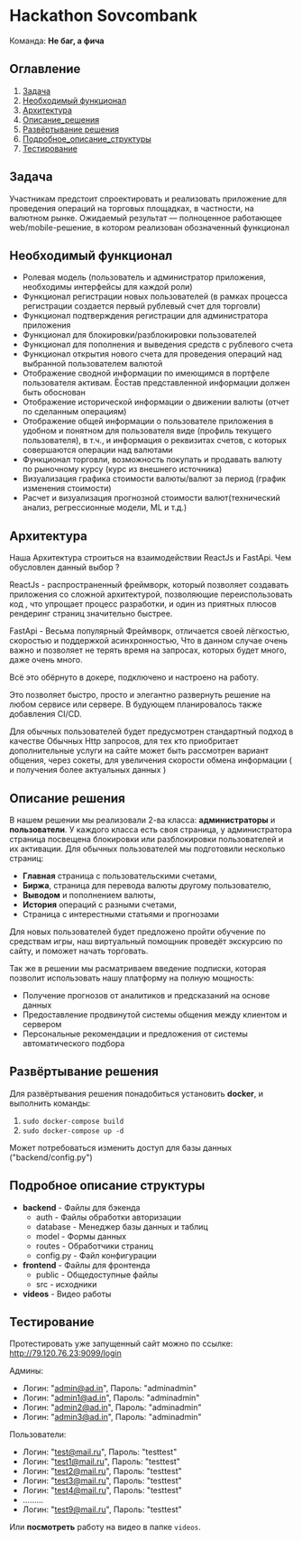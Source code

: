 # Hackathon Sovcombank
Команда: **Не баг, а фича**

## Оглавление
1.  [Задача](#Задача)
2. [Необходимый функционал](#Необходимый-функционал)
3. [Архитектура](#Архитектура)
4. [Описание_решения](#Описание-решения)
5. [Развёртывание решения](#Развёртывание-решения)
6. [Подробное_описание_структуры](#Подробное-описание-структуры)
7. [Тестирование](#Тестирование)


## Задача

Участникам предстоит спроектировать
и реализовать приложение для проведения
операций на торговых площадках,
в частности, на валютном рынке.
Ожидаемый результат — полноценное
работающее web/mobile-решение, в котором
реализован обозначенный функционал

## Необходимый функционал
* Ролевая модель (пользователь и администратор приложения, необходимы интерфейсы для каждой роли)
* Функционал регистрации новых пользователей (в рамках процесса регистрации создается первый
рублевый счет для торговли)
* Функционал подтверждения регистрации для администратора приложения 
* Функционал для блокировки/разблокировки пользователей 
* Функционал для пополнения и выведения средств с рублевого счета 
* Функционал открытия нового счета для проведения операций над выбранной пользователем валютой 
* Отображение сводной информации по имеющимся в портфеле пользователя активам. Ȅостав
представленной информации должен быть обоснован 
* Отображение исторической информации о движении валюты (отчет по сделанным операциям)
* Отображение общей информации о пользователе приложения в удобном и понятном для пользователя
виде (профиль текущего пользователя), в т.ч., и информация о реквизитах счетов, с которых совершаются
операции над валютами 
* Функционал торговли, возможность покупать и продавать валюту по рыночному курсу (курс из внешнего
источника)
* Визуализация графика стоимости валюты/валют за период (график изменения стоимости)
* Расчет и визуализация прогнозной стоимости валют(технический анализ, регрессионные модели, ML и т.д.)

## Архитектура
Наша Архитектура строиться на взаимодействии ReactJs и FastApi. Чем обусловлен данный выбор ?

ReactJs - распространенный фреймворк, который позволяет создавать приложения со сложной архитектурой, позволяющие переиспользовать код , что упрощает процесс разработки, и один из приятных плюсов рендеринг страниц значительно  быстрее.

FastApi - Весьма популярный Фреймворк, отличается своей лёгкостью, скоростью и поддержкой асинхронностью,
Что в данном случае очень важно и позволяет не терять время на запросах, которых будет много, даже очень много.  

Всё это обёрнуто в докере, подключено и настроено на работу. 

Это позволяет быстро, просто и элегантно развернуть решение на любом сервисе или сервере. В будующем планировалось также добавления CI/CD.

Для обычных пользователей будет предусмотрен стандартный подход в качестве Обычных Http запросов, для тех кто приобритает дополнительные услуги на сайте может быть рассмотрен вариант общения, через сокеты, для увеличения скорости обмена информации ( и получения более актуальных данных )


## Описание решения

В нашем решении мы реализовали 2-ва класса: **администраторы** и **пользователи**. У каждого класса есть своя страница, у администратора страница посвещена блокировки или разблокировки пользователей и их активации. Для обычных пользователей мы подготовили несколько страниц:
- **Главная** страница с пользовательскими счетами,
- **Биржа**, страница для перевода валюты другому пользователю,
- **Выводом** и пополнением валюты,
- **История** операций с разными счетами,
- Страница с интерестными статьями и прогнозами

Для новых пользователей будет предложено пройти обучение по средствам игры, наш виртуальный помощник проведёт экскурсию по сайту, и поможет начать торговать. 

Так же в решении мы расматриваем введение подписки, которая позволит использовать нашу платформу на полную мощность:
- Получение прогнозов от аналитиков и предсказаний на основе данных
- Предоставление продвинутой системы общения между клиентом и сервером
- Персональные рекомендации и предложения от системы автоматического подбора

## Развёртывание решения
Для развёртывания решения понадобиться установить **docker**, и выполнить команды:
1) ```sudo docker-compose build```
2) ```sudo docker-compose up -d```

Может потребоваться изменить доступ для базы данных ("backend/config.py")

## Подробное описание структуры
- **backend** - Файлы для бэкенда
  - auth - Файлы обработки авторизации
  - database - Менеджер базы данных и таблиц
  - model - Формы данных
  - routes - Обработчики страниц
  - config.py - Файл конфигурации
- **frontend** - Файлы для фронтенда
  - public - Общедоступные файлы
  - src - исходники
- **videos** - Видео работы

## Тестирование
Протестировать уже запущенный сайт можно по ссылке:</br>
http://79.120.76.23:9099/login

Админы:
- Логин: "admin@ad.in", Пароль: "adminadmin"
- Логин: "admin1@ad.in", Пароль: "adminadmin"
- Логин: "admin2@ad.in", Пароль: "adminadmin"
- Логин: "admin3@ad.in", Пароль: "adminadmin"

Пользователи:
- Логин: "test@mail.ru", Пароль: "testtest"
- Логин: "test1@mail.ru", Пароль: "testtest"
- Логин: "test2@mail.ru", Пароль: "testtest"
- Логин: "test3@mail.ru", Пароль: "testtest"
- Логин: "test4@mail.ru", Пароль: "testtest"
- .........
- Логин: "test9@mail.ru", Пароль: "testtest"

Или **посмотреть** работу на видео в папке ``videos``.